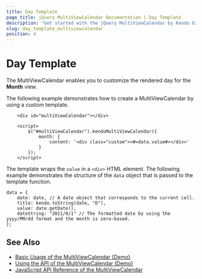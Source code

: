 ```yaml
---
title: Day Template
page_title: jQuery MultiViewCalendar Documentation | Day Template
description: "Get started with the jQuery MultiViewCalendar by Kendo UI and customize the rendered day for its Month view."
slug: day_template_multiviewcalendar
position: 4
---
```


# Day Template

The MultiViewCalendar enables you to customize the rendered day for the **Month** view.

The following example demonstrates how to create a MultiViewCalendar by using a custom template.

```dojo
    <div id="multiViewCalendar"></div>

    <script>
        $("#multiViewCalendar").kendoMultiViewCalendar({
            month: {
                content: '<div class="custom"><#=data.value#></div>'
            }
        });
    </script>
```

The template wraps the `value` in a `<div>` HTML element. The following example demonstrates the structure of the `data` object that is passed to the template function.

    data = {
        date: date, // A date object that corresponds to the current cell.
        title: kendo.toString(date, "D"),
        value: date.getDate(),
        dateString: "2011/0/1" // The formatted date by using the yyyy/MM/dd format and the month is zero-based.
    };

## See Also

* [Basic Usage of the MultiViewCalendar (Demo)](https://demos.telerik.com/kendo-ui/multiviewcalendar/index)
* [Using the API of the MultiViewCalendar (Demo)](https://demos.telerik.com/kendo-ui/multiviewcalendar/api)
* [JavaScript API Reference of the MultiViewCalendar](/api/javascript/ui/multiviewcalendar)
